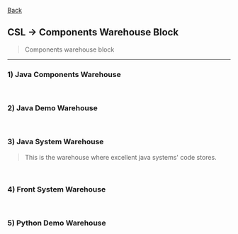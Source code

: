 [Back](../../README.md)

## CSL -> Components Warehouse Block
>Components warehouse block

<hr>

### 1) Java Components Warehouse

&nbsp;

### 2) Java Demo Warehouse

&nbsp;

### 3) Java System Warehouse
  >This is the warehouse where excellent java systems' code stores.

&nbsp;

### 4) Front System Warehouse

&nbsp;

### 5) Python Demo Warehouse